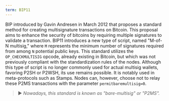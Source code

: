 ```yaml
---
term: BIP11
---
```


BIP introduced by Gavin Andresen in March 2012 that proposes a standard method for creating multisignature transactions on Bitcoin. This proposal aims to enhance the security of bitcoins by requiring multiple signatures to validate a transaction. BIP11 introduces a new type of script, named "M-of-N multisig," where `M` represents the minimum number of signatures required from among `N` potential public keys. This standard utilizes the `OP_CHECKMULTISIG` opcode, already existing in Bitcoin, but which was not previously compliant with the standardization rules of the nodes. Although this type of script is no longer commonly used for actual multisig wallets, favoring P2SH or P2WSH, its use remains possible. It is notably used in meta-protocols such as Stamps. Nodes can, however, choose not to relay these P2MS transactions with the parameter `permitbaremultisig=0`.

> ► *Nowadays, this standard is known as "bare-multisig" or "P2MS".*